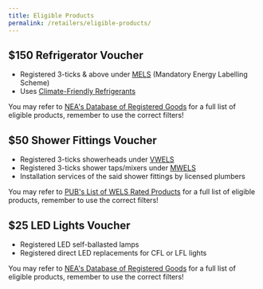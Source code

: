 ```yaml
---
title: Eligible Products
permalink: /retailers/eligible-products/
---
```

## $150 Refrigerator Voucher

- Registered 3-ticks & above under [MELS](https://www.nea.gov.sg/our-services/climate-change-energy-efficiency/energy-efficiency/household-sector/about-mandatory-energy-labelling-and-minimum-energy-performance-standards) (Mandatory Energy Labelling Scheme)
- Uses [Climate-Friendly Refrigerants](https://www.nea.gov.sg/our-services/climate-change-energy-efficiency/climate-change/reducing-ghg-emissions-from-the-use-of-refrigerants-in-rac-sector#:~:text=Climate%2Dfriendly%20Label%20for%20household,that%20use%20climate%2Dfriendly%20refrigerants.)

You may refer to [NEA's Database of Registered Goods](https://e-services.nea.gov.sg/els/Pages/Search/PublicSearchProduct.aspx?param=goods&type=p) for a full list of eligible products, remember to use the correct filters!

## $50 Shower Fittings Voucher

- Registered 3-ticks showerheads under [VWELS](https://www.pub.gov.sg/wels/welsproducts)
- Registered 3-ticks shower taps/mixers under [MWELS](https://www.pub.gov.sg/wels/welsproducts)
- Installation services of the said shower fittings by licensed plumbers

You may refer to [PUB's List of WELS Rated Products](https://app.pub.gov.sg/wels/Pages/ListOfProducts.aspx) for a full list of eligible products, remember to use the correct filters!

## $25 LED Lights Voucher

- Registered LED self-ballasted lamps
- Registered direct LED replacements for CFL or LFL lights

You may refer to [NEA's Database of Registered Goods](https://e-services.nea.gov.sg/els/Pages/Search/PublicSearchProduct.aspx?param=goods&type=p) for a full list of eligible products, remember to use the correct filters!

